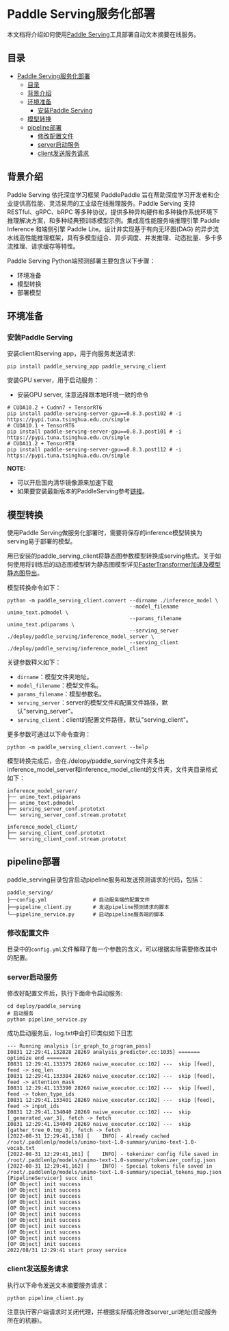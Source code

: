 # Paddle Serving服务化部署

本文档将介绍如何使用[Paddle Serving](https://github.com/PaddlePaddle/Serving/blob/develop/README_CN.md)工具部署自动文本摘要在线服务。

## 目录
- [Paddle Serving服务化部署](#paddle-serving服务化部署)
  - [目录](#目录)
  - [背景介绍](#背景介绍)
  - [环境准备](#环境准备)
    - [安装Paddle Serving](#安装paddle-serving)
  - [模型转换](#模型转换)
  - [pipeline部署](#pipeline部署)
    - [修改配置文件](#修改配置文件)
    - [server启动服务](#server启动服务)
    - [client发送服务请求](#client发送服务请求)

## 背景介绍
Paddle Serving 依托深度学习框架 PaddlePaddle 旨在帮助深度学习开发者和企业提供高性能、灵活易用的工业级在线推理服务。Paddle Serving 支持 RESTful、gRPC、bRPC 等多种协议，提供多种异构硬件和多种操作系统环境下推理解决方案，和多种经典预训练模型示例。集成高性能服务端推理引擎 Paddle Inference 和端侧引擎 Paddle Lite。设计并实现基于有向无环图(DAG) 的异步流水线高性能推理框架，具有多模型组合、异步调度、并发推理、动态批量、多卡多流推理、请求缓存等特性。

Paddle Serving Python端预测部署主要包含以下步骤：
- 环境准备
- 模型转换
- 部署模型

## 环境准备
### 安装Paddle Serving
安装client和serving app，用于向服务发送请求:
```shell
pip install paddle_serving_app paddle_serving_client
```
安装GPU server，用于启动服务：

- 安装GPU server, 注意选择跟本地环境一致的命令
```shell
# CUDA10.2 + Cudnn7 + TensorRT6
pip install paddle-serving-server-gpu==0.8.3.post102 # -i https://pypi.tuna.tsinghua.edu.cn/simple
# CUDA10.1 + TensorRT6
pip install paddle-serving-server-gpu==0.8.3.post101 # -i https://pypi.tuna.tsinghua.edu.cn/simple
# CUDA11.2 + TensorRT8
pip install paddle-serving-server-gpu==0.8.3.post112 # -i https://pypi.tuna.tsinghua.edu.cn/simple
```

**NOTE:**
- 可以开启国内清华镜像源来加速下载
- 如果要安装最新版本的PaddleServing参考[链接](https://github.com/PaddlePaddle/Serving/blob/develop/doc/Latest_Packages_CN.md)。


## 模型转换

使用Paddle Serving做服务化部署时，需要将保存的inference模型转换为serving易于部署的模型。

用已安装的paddle_serving_client将静态图参数模型转换成serving格式。关于如何使用将训练后的动态图模型转为静态图模型详见[FasterTransformer加速及模型静态图导出](../../README.md)。

模型转换命令如下：
```shell
python -m paddle_serving_client.convert --dirname ./inference_model \
                                        --model_filename unimo_text.pdmodel \
                                        --params_filename unimo_text.pdiparams \
                                        --serving_server ./deploy/paddle_serving/inference_model_server \
                                        --serving_client ./deploy/paddle_serving/inference_model_client
```
关键参数释义如下：
* `dirname`：模型文件夹地址。
* `model_filename`：模型文件名。
* `params_filename`：模型参数名。
* `serving_server`：server的模型文件和配置文件路径，默认"serving_server"。
* `serving_client`：client的配置文件路径，默认"serving_client"。

更多参数可通过以下命令查询：
```shell
python -m paddle_serving_client.convert --help
```
模型转换完成后，会在./delopy/paddle_serving文件夹多出inference_model_server和inference_model_client的文件夹，文件夹目录格式如下：
```
inference_model_server/
├── unimo_text.pdiparams
├── unimo_text.pdmodel
├── serving_server_conf.prototxt
└── serving_server_conf.stream.prototxt

inference_model_client/
├── serving_client_conf.prototxt
└── serving_client_conf.stream.prototxt
```

## pipeline部署

paddle_serving目录包含启动pipeline服务和发送预测请求的代码，包括：
```
paddle_serving/
├──config.yml               # 启动服务端的配置文件
├──pipeline_client.py       # 发送pipeline预测请求的脚本
└──pipeline_service.py      # 启动pipeline服务端的脚本
```

### 修改配置文件
目录中的`config.yml`文件解释了每一个参数的含义，可以根据实际需要修改其中的配置。

### server启动服务
修改好配置文件后，执行下面命令启动服务:
```shell
cd deploy/paddle_serving
# 启动服务
python pipeline_service.py
```
成功启动服务后，log.txt中会打印类似如下日志
```
--- Running analysis [ir_graph_to_program_pass]
I0831 12:29:41.132828 28269 analysis_predictor.cc:1035] ======= optimize end =======
I0831 12:29:41.133375 28269 naive_executor.cc:102] ---  skip [feed], feed -> seq_len
I0831 12:29:41.133384 28269 naive_executor.cc:102] ---  skip [feed], feed -> attention_mask
I0831 12:29:41.133390 28269 naive_executor.cc:102] ---  skip [feed], feed -> token_type_ids
I0831 12:29:41.133401 28269 naive_executor.cc:102] ---  skip [feed], feed -> input_ids
I0831 12:29:41.134040 28269 naive_executor.cc:102] ---  skip [_generated_var_3], fetch -> fetch
I0831 12:29:41.134049 28269 naive_executor.cc:102] ---  skip [gather_tree_0.tmp_0], fetch -> fetch
[2022-08-31 12:29:41,138] [    INFO] - Already cached /root/.paddlenlp/models/unimo-text-1.0-summary/unimo-text-1.0-vocab.txt
[2022-08-31 12:29:41,161] [    INFO] - tokenizer config file saved in /root/.paddlenlp/models/unimo-text-1.0-summary/tokenizer_config.json
[2022-08-31 12:29:41,162] [    INFO] - Special tokens file saved in /root/.paddlenlp/models/unimo-text-1.0-summary/special_tokens_map.json
[PipelineServicer] succ init
[OP Object] init success
[OP Object] init success
[OP Object] init success
[OP Object] init success
[OP Object] init success
[OP Object] init success
[OP Object] init success
[OP Object] init success
[OP Object] init success
[OP Object] init success
[OP Object] init success
2022/08/31 12:29:41 start proxy service
```

### client发送服务请求
执行以下命令发送文本摘要服务请求：
```shell
python pipeline_client.py
```
注意执行客户端请求时关闭代理，并根据实际情况修改server_url地址(启动服务所在的机器)。
